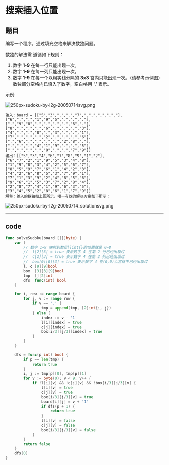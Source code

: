 # 搜索插入位置

## 题目

编写一个程序，通过填充空格来解决数独问题。

数独的解法需 遵循如下规则：

1. 数字 **1-9** 在每一行只能出现一次。
2. 数字 **1-9** 在每一列只能出现一次。
3. 数字 **1-9** 在每一个以粗实线分隔的 **3x3** 宫内只能出现一次。（请参考示例图）
数独部分空格内已填入了数字，空白格用 **'.'** 表示。

示例:

![250px-sudoku-by-l2g-20050714svg.png](https://s2.loli.net/2022/06/09/M9sBtCeZJT6XgYf.png)

```text
输入：board = [["5","3",".",".","7",".",".",".","."],["6",".",".","1","9","5",".",".","."],[".","9","8",".",".",".",".","6","."],["8",".",".",".","6",".",".",".","3"],["4",".",".","8",".","3",".",".","1"],["7",".",".",".","2",".",".",".","6"],[".","6",".",".",".",".","2","8","."],[".",".",".","4","1","9",".",".","5"],[".",".",".",".","8",".",".","7","9"]]
输出：[["5","3","4","6","7","8","9","1","2"],["6","7","2","1","9","5","3","4","8"],["1","9","8","3","4","2","5","6","7"],["8","5","9","7","6","1","4","2","3"],["4","2","6","8","5","3","7","9","1"],["7","1","3","9","2","4","8","5","6"],["9","6","1","5","3","7","2","8","4"],["2","8","7","4","1","9","6","3","5"],["3","4","5","2","8","6","1","7","9"]]
解释：输入的数独如上图所示，唯一有效的解决方案如下所示：
```

![250px-sudoku-by-l2g-20050714_solutionsvg.png](https://s2.loli.net/2022/06/09/jAzerUZwQpJci14.png)

---

## code

```go
func solveSudoku(board [][]byte) {
	var (
		// 数字 1~9 映射到数组[]int{}的位置就是 0~8
		//  l[2][3] = true 表示数字 4 在第 2 行已经出现过
		//  c[2][3] = true 表示数字 4 在第 2 列已经出现过
		//  box[0][0][3] = true 表示数字 4 在(0,0)九宫格中已经出现过
		l, c [9][9]bool
		box  [3][3][9]bool
		tmp  [][2]int
		dfs  func(int) bool
	)

	for i, row := range board {
		for j, v := range row {
			if v == '.' {
				tmp = append(tmp, [2]int{i, j})
			} else {
				index := v - '1'
				l[i][index] = true
				c[j][index] = true
				box[i/3][j/3][index] = true
			}
		}
	}

	dfs = func(p int) bool {
		if p == len(tmp) {
			return true
		}
		i, j := tmp[p][0], tmp[p][1]
		for v := byte(0); v < 9; v++ {
			if !l[i][v] && !c[j][v] && !box[i/3][j/3][v] {
				l[i][v] = true
				c[j][v] = true
				box[i/3][j/3][v] = true
				board[i][j] = v + '1'
				if dfs(p + 1) {
					return true
				}
				l[i][v] = false
				c[j][v] = false
				box[i/3][j/3][v] = false
			}
		}
		return false
	}
	dfs(0)
}
```
